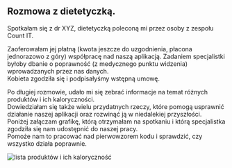 ## Rozmowa z dietetyczką.
Spotkałam się z dr XYZ, dietetyczką poleconą mi przez osoby z zespołu Count IT.  
    
Zaoferowałam jej płatną (kwota jeszcze do uzgodnienia, płacona jednorazowo z góry) współpracę nad naszą aplikacją. Zadaniem specjalistki byłoby dbanie o poprawność (z medycznego punktu widzenia) wprowadzanych przez nas danych.  
Kobieta zgodziła się i podpisałyśmy wstępną umowę.   
     
Po długiej rozmowie, udało mi się zebrać informacje na temat różnych produktów i ich kaloryczności.     
Dowiedziałam się także wielu przydatnych rzeczy, które pomogą usprawnić działanie naszej aplikacji oraz rozwinąć ją w niedalekiej przyszłości.   
Poniżej załączam grafikę, którą otrzymałam na spotkaniu i którą specjalistka zgodziła się nam udostępnić do naszej pracy.    
Pomoże nam to pracować nad pierwowzorem kodu i sprawdzić, czy wszystko działa poprawnie.     

![lista produktów i ich kaloryczność](https://www.skorskadietetyk.com/wp-content/uploads/2021/06/Wyzwanie-20minutuwagi-instagram.png)

